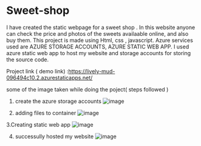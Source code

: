 # Sweet-shop

I have created the static webpage for a sweet shop . 
In this website anyone can check the price and photos of the sweets availaable online, and also buy them. 
This project is made using Html, css , javascript.
Azure services used are AZURE STORAGE ACCOUNTS, AZURE STATIC WEB APP.
I used azure static web app to host my website and storage accounts for storing the source code.


Project link ( demo link) :https://lively-mud-096494c10.2.azurestaticapps.net/

some of the image taken while doing the poject( steps followed )

1. create the azure storage accounts
 ![image](https://user-images.githubusercontent.com/112465763/197750465-a69a4f56-2bcf-4e2b-9fa7-64789bcd28c0.png)

2. adding files to container
![image](https://user-images.githubusercontent.com/112465763/197750558-c4527bc0-eef8-41d7-bbc3-16145e1fe31f.png)

3.Creating static web app 
![image](https://user-images.githubusercontent.com/112465763/197750646-a60b7cde-2d35-4778-ad9f-ceb42a7bb1b7.png)

4. successully hosted my website
![image](https://user-images.githubusercontent.com/112465763/197750724-1325ab3e-72f9-4809-b036-346f01c0d2e6.png)

